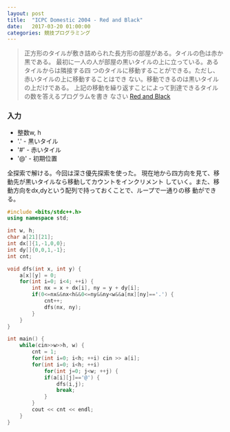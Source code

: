 ```yaml
---
layout: post
title:  "ICPC Domestic 2004 - Red and Black"
date:   2017-03-20 01:00:00
categories: 競技プログラミング
---
```


> 正方形のタイルが敷き詰められた長方形の部屋がある。タイルの色は赤か黒である。
> 最初に一人の人が部屋の黒いタイルの上に立っている。あるタイルからは隣接する四
> つのタイルに移動することができる。ただし、赤いタイルの上に移動することはでき
> ない。移動できるのは黒いタイルの上だけである。
> 上記の移動を繰り返すことによって到達できるタイルの数を答えるプログラムを書き
> なさい
[Red and Black](http://judge.u-aizu.ac.jp/onlinejudge/description.jsp?id=1130&lang=jp)

### 入力
* 整数w, h
* '.' - 黒いタイル
* '#' - 赤いタイル
* '@' - 初期位置

全探索で解ける。今回は深さ優先探索を使った。
現在地から四方向を見て、移動先が黒いタイルなら移動してカウントをインクリメント
していく。また、移動方向をdx,dyという配列で持っておくことで、ループで一通りの移
動ができる。

```c++
#include <bits/stdc++.h>
using namespace std;

int w, h;
char a[21][21];
int dx[]{1,-1,0,0};
int dy[]{0,0,1,-1};
int cnt;

void dfs(int x, int y) {
    a[x][y] = 0;
    for(int i=0; i<4; ++i) {
        int nx = x + dx[i], ny = y + dy[i];
        if(0<=nx&&nx<h&&0<=ny&&ny<w&&a[nx][ny]=='.') {
            cnt++;
            dfs(nx, ny);
        }
    }
}

int main() {
    while(cin>>w>>h, w) {
        cnt = 1;
        for(int i=0; i<h; ++i) cin >> a[i];
        for(int i=0; i<h; ++i)
            for(int j=0; j<w; ++j) {
            if(a[i][j]=='@') {
                dfs(i,j);
                break;
            }
        }
        cout << cnt << endl;
    }
}
```
